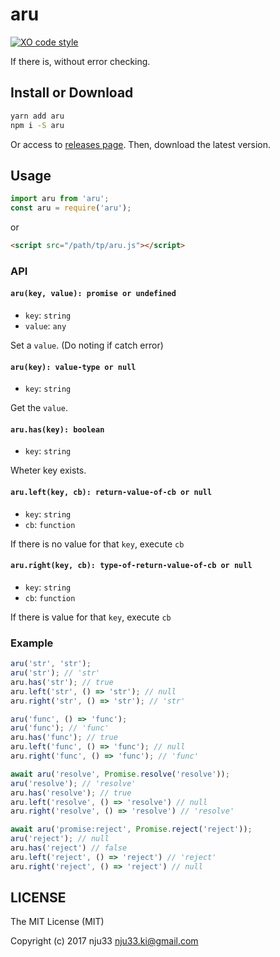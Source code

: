 # aru

[![XO code style](https://img.shields.io/badge/code_style-XO-5ed9c7.svg)](https://github.com/sindresorhus/xo)

If there is, without error checking.

## Install or Download

```sh
yarn add aru
npm i -S aru
```

Or access to [releases page](https://github.com/nju33/aru/releases).
Then, download the latest version.

## Usage

```js
import aru from 'aru';
const aru = require('aru');
```

or

```html
<script src="/path/tp/aru.js"></script>
```

### API

#### `aru(key, value): promise or undefined`

- `key`: `string`
- `value`: `any`

Set a `value`. (Do noting if catch error)

#### `aru(key): value-type or null`

- `key`: `string`

Get the `value`.

#### `aru.has(key): boolean`

- `key`: `string`

Wheter key exists.

#### `aru.left(key, cb): return-value-of-cb or null`

- `key`: `string`
- `cb`: `function`

If there is no value for that `key`, execute `cb`

#### `aru.right(key, cb): type-of-return-value-of-cb or null`

- `key`: `string`
- `cb`: `function`

If there is value for that `key`, execute `cb`

### Example

```js
aru('str', 'str');
aru('str'); // 'str'
aru.has('str'); // true
aru.left('str', () => 'str'); // null
aru.right('str', () => 'str'); // 'str'

aru('func', () => 'func');
aru('func'); // 'func'
aru.has('func'); // true
aru.left('func', () => 'func'); // null
aru.right('func', () => 'func'); // 'func'

await aru('resolve', Promise.resolve('resolve'));
aru('resolve'); // 'resolve'
aru.has('resolve'); // true
aru.left('resolve', () => 'resolve') // null
aru.right('resolve', () => 'resolve') // 'resolve'

await aru('promise:reject', Promise.reject('reject'));
aru('reject'); // null
aru.has('reject') // false
aru.left('reject', () => 'reject') // 'reject'
aru.right('reject', () => 'reject') // null
```

## LICENSE

The MIT License (MIT)

Copyright (c) 2017 nju33 <nju33.ki@gmail.com>
